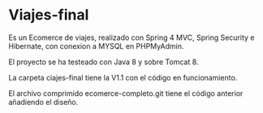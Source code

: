 # Viajes-final

Es un Ecomerce de viajes, realizado con Spring 4 MVC, Spring Security e Hibernate, con conexion a MYSQL en PHPMyAdmin.

El proyecto se ha testeado con Java 8 y sobre Tomcat 8.

La carpeta ciajes-final tiene la V1.1 con el código en funcionamiento.

El archivo comprimido ecomerce-completo.git tiene el código anterior añadiendo el diseño.
